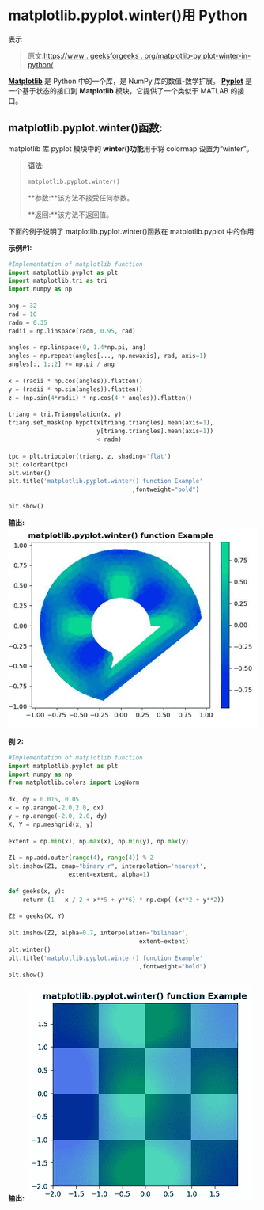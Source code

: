 # matplotlib.pyplot.winter()用 Python

表示

> 原文:[https://www . geeksforgeeks . org/matplotlib-py plot-winter-in-python/](https://www.geeksforgeeks.org/matplotlib-pyplot-winter-in-python/)

**[Matplotlib](https://www.geeksforgeeks.org/python-introduction-matplotlib/)** 是 Python 中的一个库，是 NumPy 库的数值-数学扩展。 **[Pyplot](https://www.geeksforgeeks.org/pyplot-in-matplotlib/)** 是一个基于状态的接口到 **Matplotlib** 模块，它提供了一个类似于 MATLAB 的接口。

## matplotlib.pyplot.winter()函数:

matplotlib 库 pyplot 模块中的 **winter()功能**用于将 colormap 设置为“winter”。

> **语法:**
> 
> ```py
> matplotlib.pyplot.winter()
> 
> ```
> 
> **参数:**该方法不接受任何参数。
> 
> **返回:**该方法不返回值。

下面的例子说明了 matplotlib.pyplot.winter()函数在 matplotlib.pyplot 中的作用:

**示例#1:**

```py
#Implementation of matplotlib function
import matplotlib.pyplot as plt
import matplotlib.tri as tri
import numpy as np

ang = 32
rad = 10
radm = 0.35
radii = np.linspace(radm, 0.95, rad)

angles = np.linspace(0, 1.4*np.pi, ang)
angles = np.repeat(angles[..., np.newaxis], rad, axis=1)
angles[:, 1::2] += np.pi / ang

x = (radii * np.cos(angles)).flatten()
y = (radii * np.sin(angles)).flatten()
z = (np.sin(4*radii) * np.cos(4 * angles)).flatten()

triang = tri.Triangulation(x, y)
triang.set_mask(np.hypot(x[triang.triangles].mean(axis=1),
                         y[triang.triangles].mean(axis=1))
                         < radm)

tpc = plt.tripcolor(triang, z, shading='flat')
plt.colorbar(tpc)
plt.winter()
plt.title('matplotlib.pyplot.winter() function Example'
                                   ,fontweight="bold")

plt.show()
```

**输出:**
![](img/e8e2f9c609eb2892877f95f720519cc0.png)

**例 2:**

```py
#Implementation of matplotlib function
import matplotlib.pyplot as plt
import numpy as np
from matplotlib.colors import LogNorm

dx, dy = 0.015, 0.05
x = np.arange(-2.0,2.0, dx)
y = np.arange(-2.0, 2.0, dy)
X, Y = np.meshgrid(x, y)

extent = np.min(x), np.max(x), np.min(y), np.max(y)

Z1 = np.add.outer(range(4), range(4)) % 2
plt.imshow(Z1, cmap="binary_r", interpolation='nearest',
                 extent=extent, alpha=1)

def geeks(x, y):
    return (1 - x / 2 + x**5 + y**6) * np.exp(-(x**2 + y**2))

Z2 = geeks(X, Y)

plt.imshow(Z2, alpha=0.7, interpolation='bilinear',
                                     extent=extent)
plt.winter()
plt.title('matplotlib.pyplot.winter() function Example'
                                     ,fontweight="bold")
plt.show()
```

**输出:**
![](img/fd7365b80c9d6469159872087a9f1c58.png)